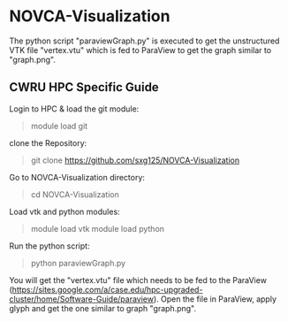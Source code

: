 # NOVCA-Visualization

The python script "paraviewGraph.py" is executed to get the unstructured VTK file "vertex.vtu" which is fed to ParaView to get the graph similar to "graph.png".

## CWRU HPC Specific Guide
Login to HPC & load the git module:
> module load git

clone the Repository:
> git clone https://github.com/sxg125/NOVCA-Visualization

Go to NOVCA-Visualization directory:
> cd NOVCA-Visualization

Load vtk and python modules:
> module load vtk
> module load python

Run the python script:
> python paraviewGraph.py

You will get the "vertex.vtu" file which needs to be fed to the ParaView (https://sites.google.com/a/case.edu/hpc-upgraded-cluster/home/Software-Guide/paraview). Open the file in ParaView, apply glyph and get the one similar to graph "graph.png".
